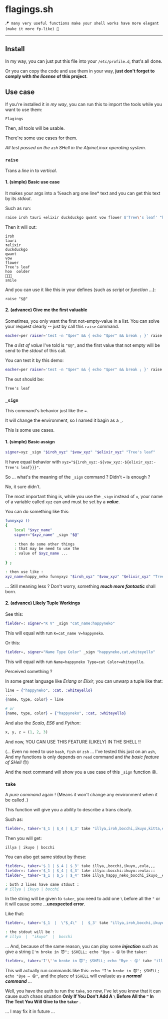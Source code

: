 # flagings.sh

~~~~
🪁 many very useful functions make your shell works have more elegant (make it more fp-like) 🎊
~~~~

----

## Install

In my way, you can just put this file into your `/etc/profile.d`, that's all done.

Or you can copy the code and use them in your way, **just don't forget to comply with *the license* of this project**.

## Use case

If you're installed it in *my way*, you can run this to import the tools while you want to use them:

~~~ sh
Flagings
~~~

Then, all tools will be usable.

There're some use cases for them.

*All test passed on the `ash` SHell in the AlpineLinux operating system.*

### `raise`

Trans a *line* in to *vertical*.

#### 1. (simple) Basic use case

It makes your args into a %each arg one line* text and you can get this text by its *stdout*.

Such as run:

~~~ sh
raise iroh tauri ⚗elixir duckduckgo qwant vow flower $'Tree\'s leaf' "hoo  oolder" 🥗🥗🥗 smile
~~~

Then it will out:

~~~ text
iroh
tauri
⚗elixir
duckduckgo
qwant
vow
flower
Tree's leaf
hoo  oolder
🥗🥗🥗
smile
~~~

And you can use it like this in your defines (such as *script* or *function* ...):

~~~
raise "$@"
~~~

#### 2. (advance) Give me the first valuable

Sometimes, you only want the first not-empty-value in a list. You can solve your request clearly -- just by call this `raise` command.

~~~ sh
eacher=per raiser='test -n "$per" && { echo "$per" && break ; }' raise "$@"
~~~

The *a list of value* I've told is `"$@"`, and the first value that not empty will be send to the *stdout* of this call.

You can test it by this demo:

~~~ sh
eacher=per raiser='test -n "$per" && { echo "$per" && break ; }' raise '' '' '' "" $'Tree\'s leaf' "hoo  oolder" 🥗🥗🥗 smile
~~~

The out should be:

~~~ text
Tree's leaf
~~~


### `_sign`

This command's behavior just like the `=`.

It will change the environment, so I named it bagin as a `_`.

This is some use cases.

#### 1. (simple) Basic assign

~~~ sh
signer=xyz _sign "$iroh_xyz" "$vow_xyz" "$elixir_xyz" "Tree's leaf"
~~~

It have equal behavior with `xyz="${iroh_xyz:-${vow_xyz:-${elixir_xyz:-Tree's leaf}}}"`.

So ... what's the meaning of the `_sign` command ? Didn't `=` is enough ?

No, it sure didn't.

The most important thing is, while you use the `_sign` instead of `=`, your name of a variable called `xyz` can and must be set by a ***value***.

You can do something like this:

~~~ sh
funnyxyz ()
{
    local "$xyz_name"
    signer="$xyz_name" _sign "$@"
    
    : then do some other things
    : that may be need to use the
    : value of $xyz_name ...
    
} ;

: then use like :
xyz_name=happy_neko funnyxyz "$iroh_xyz" "$vow_xyz" "$elixir_xyz" "Tree's leaf"
~~~

... Still meaning less ? Don't worry, something ***much more fantastic*** shall born.

#### 2. (advance) Likely Tuple Workings

See this:

~~~ sh
fielder=: signer="K V" _sign "cat_name:happyneko"
~~~

This will equal with run `K=cat_name V=happyneko`.

Or this:

~~~ sh
fielder=, signer="Name Type Color" _sign "happyneko,cat,whiteyello"
~~~

This will equal with run `Name=happyneko Type=cat Color=whiteyello`.

Perceived something ?

In some great language like *Erlang* or *Elixir*, you can unwarp a tuple like that:

~~~ elixir
line = {"happyneko", :cat, :whiteyello}
...
{name, type, color} = line

# or
{name, type, color} = {"happyneko", :cat, :whiteyello}
~~~

And also the *Scala*, *ES6* and *Python*:

~~~ python
x, y, z = (1, 2, 3)
~~~

And now, YOU CAN USE THIS FEATURE (LIKELY) IN THE SHELL !!

(... Even no need to use `bash`, `fish` or `zsh` ... I've tested this just on an `ash`, And my functions is only depends on `read` command and *the basic feature of SHell* 🙃)

And the next command will show you a use case of this `_sign` function 😜.

### `take`

A *pure command* again ! (Means it won't change any environment when it be called .)

This function will give you a ability to describe a trans clearly.

Such as:

~~~ sh
fielder=, taker='$_1 | $_4 | $_3' take "illya,iroh,bocchi,ikuyo,kitta,eula"
~~~

Then you will get:

~~~ text
illya | ikuyo | bocchi
~~~

You can also get same stdout by these:

~~~ sh
fielder=, taker='$_1 | $_4 | $_3' take illya,,bocchi,ikuyo,,eula,,,
fielder=: taker='$_1 | $_4 | $_3' take illya::bocchi:ikuyo::eula:::
fielder=_ taker='$_1 | $_5 | $_4' take illya_happy_neko_bocchi_ikuyo__eula_

: both 3 lines have same stdout :
# illya | ikuyo | bocchi
~~~

In the string will be given to `taker`, you need to add one `\` before all the `"` or it will cause some …**unexpected error**.

Like that:

~~~ sh
fielder=, taker='$_1  |  \"$_4\"  |  $_3' take "illya,iroh,bocchi,ikuyo,kitta,eula"

: the stdout will be :
# illya  |  "ikuyo"  |  bocchi
~~~

... And, because of the same reason, you can play some ***injection*** such as give a string `I'm broke in 😈"; $SHELL; echo "Bye ~ 😝` to the `taker`:

~~~ sh
fielder=, taker='I'\''m broke in 😈"; $SHELL; echo "Bye ~ 😝' take "illya,iroh,bocchi,ikuyo,kitta,eula"
~~~

This will actually run commands like this: `echo "I'm broke in 😈"; $SHELL; echo "Bye ~ 😝"`, and the place of `$SHELL` will evaluate as a ***normal command*** ...

Well, you have the auth tu run the `take`, so now, I've let you know that it can cause such chaos situation **Only If You Don't Add A `\` Before All the `"` In The Text You Will Give to the `taker`** .

... I may fix it in future ...
